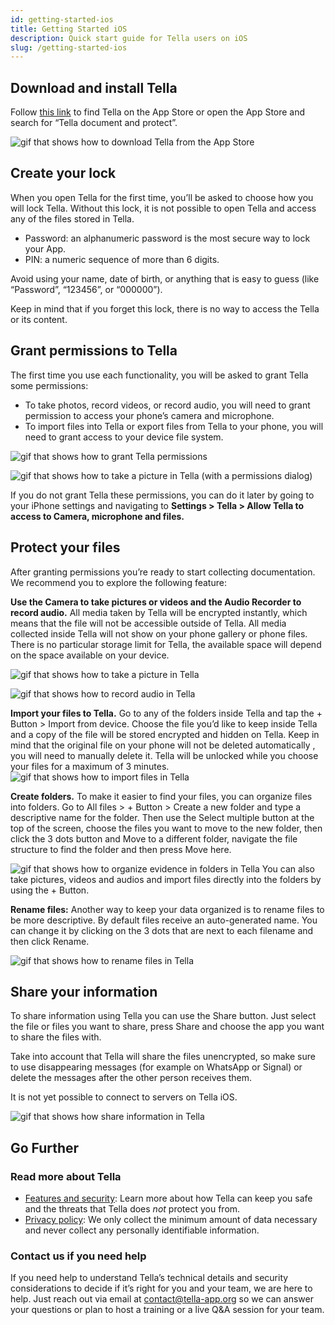 ```yaml
---
id: getting-started-ios
title: Getting Started iOS
description: Quick start guide for Tella users on iOS
slug: /getting-started-ios
---
```



## Download and install Tella
Follow [this link](https://apps.apple.com/us/app/tella-document-protect/id1598152580) to find Tella on the App Store or open the App Store and search for “Tella document and protect”.

![gif that shows how to download Tella from the App Store](/img/getting-started/ios/find-and-download.gif "find and download gif")



## Create your lock
When you open Tella for the first time, you’ll be asked to choose how you will lock Tella. Without this lock, it is not possible to open Tella and access any of the files stored in Tella. 



* Password: an alphanumeric password is the most secure way to lock your App.
* PIN: a numeric sequence of more than 6 digits.

Avoid using your name, date of birth, or anything that is easy to guess (like “Password”, “123456”, or “000000”).

Keep in mind that if you forget this lock, there is no way to access the Tella or its content.



## Grant permissions to Tella
The first time you use each functionality, you will be asked to grant Tella some permissions:



* To take photos, record videos, or record audio, you will need to grant permission to access your phone’s camera and microphone.
* To import files into Tella or export files from Tella to your phone, you will need to grant access to your device file system.



![gif that shows how to grant Tella permissions](/img/getting-started/ios/granting-permissions.gif "grating permission gif")


![gif that shows how to take a picture in Tella (with a permissions dialog)](/img/getting-started/ios/taking-picture-permissions.gif "taking picture on Tella")


If you do not grant Tella these permissions, you can do it later by going to your iPhone settings and navigating to **Settings > Tella > Allow Tella to access to Camera, microphone and files.**



## Protect your files
After granting permissions you’re ready to start collecting documentation. We recommend you to explore the following feature:

**Use the Camera to take pictures or videos and the Audio Recorder to record audio.** All media taken by Tella will be encrypted instantly, which means that the file will not be accessible outside of Tella. All media collected inside Tella will not show on your phone gallery or phone files. There is no particular storage limit for Tella, the available space will depend on the space available on your device. 



![gif that shows how to take a picture in Tella](/img/getting-started/ios/picture.gif "take a picture in Tella")
     


![gif that shows how to record audio in Tella](/img/getting-started/ios/recording.gif "record audio in Tella")


**Import your files to Tella.** Go to any of the folders inside Tella and tap the + Button > Import from device. Choose the file you’d like to keep inside Tella and a copy of the file will be stored encrypted and hidden on Tella. Keep in mind that the original file on your phone will not be deleted automatically , you will need to manually delete it. Tella will be unlocked while you choose your files for a maximum of 3 minutes.
![gif that shows how to import files in Tella](/img/getting-started/ios/import-files.gif "import files in Tella")


**Create folders.** To make it easier to find your files, you can organize files into folders. Go to All files > + Button > Create a new folder and type a descriptive name for the folder. Then use the Select multiple button at the top of the screen, choose the files you want to move to the new folder, then click the 3 dots button and Move to a different folder, navigate the file structure to find the folder and then press Move here.

![gif that shows how to organize evidence in folders in Tella](/img/getting-started/ios/folders.gif "folders in Tella")
You can also take pictures, videos and audios and import files directly into the folders by using the + Button.

**Rename files:** Another way to keep your data organized is to rename files to be more descriptive. By default files receive an auto-generated name. You can change it by clicking on the 3 dots that are next to each filename and then click Rename.

![gif that shows how to rename files in Tella](/img/getting-started/ios/rename.gif "rename files in Tella")


## Share your information
To share information using Tella you can use the Share button. Just select the file or files you want to share, press Share and choose the app you want to share the files with. 

Take into account that Tella will share the files unencrypted, so make sure to use disappearing messages (for example on WhatsApp or Signal) or delete the messages after the other person receives them.
    

It is not yet possible to connect to servers on Tella iOS.

![gif that shows how share information in Tella](/img/getting-started/ios/share.gif "share information in Tella")


## Go Further

### Read more about Tella


* [Features and security](https://todo.change.link): Learn more about how Tella can keep you safe and the threats that Tella does _not_ protect you from.
* [Privacy policy](https://todo.change.link): We only collect the minimum amount of data necessary and never collect any personally identifiable information.


### Contact us if you need help

If you need help to understand Tella’s technical details and security considerations to decide if it’s right for you and your team, we are here to help. Just reach out via email at [contact@tella-app.org](mailto:contact@tella-app.org) so we can answer your questions or plan to host a training or a live Q&A session for your team.


